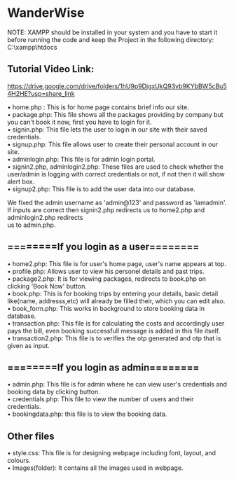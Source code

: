 # WanderWise
NOTE: XAMPP should be installed in your system and you have to start it before running the code and keep the Project in the following directory:
C:\xampp\htdocs

## Tutorial Video Link:
https://drive.google.com/drive/folders/1hU9p9DjgxUkQ93vb9KYbBW5cBu54H2HE?usp=share_link

• home.php : This is for home page contains brief info our site. <br>
• package.php: This file shows all the packages providing by company but you can't book it now,
first you have to login for it.<br>
• signin.php: This file lets the user to login in our site with their saved credentials.<br>
• signup.php: This file allows user to create their personal account in our site.<br>
• adminlogin.php: This file is for admin login portal.<br>
• signin2.php, adminlogin2.php: These files are used to check whether the user/admin is logging
with correct credentials or not, if not then it will show alert box. <br>
• signup2.php: This file is to add the user data into our database.<br>

We fixed the admin username as 'admin@123' and password as 'iamadmin'.<br>
If inputs are correct then signin2.php redirects us to home2.php and adminlogin2.php redirects<br>
us to admin.php.

## ========If you login as a user========<br>

• home2.php: This file is for user's home page, user's name appears at top.<br>
• profile.php: Allows user to view his personel details and past trips.<br>
• package2.php: It is for viewing packages, redirects to book.php on clicking 'Book Now' button.<br>
• book.php: This is for booking trips by entering your details, basic detail like(name, addresss,etc)
will already be filled their, which you can edit also.<br>
• book_form.php: This works in background to store booking data in database.<br>
• transaction.php: This file is for calculating the costs and accordingly user pays the bill, 
even booking successfull message is added in this file itself.<br>
• transaction2.php: This file is to verifies the otp generated and otp that is given as input.<br>


## ========If you login as admin========<br>

• admin.php: This file is for admin where he can view user's credentials and booking data by
clicking button.<br>
• credentials.php: This file to view the number of users and their credentials.<br>
• bookingdata.php: this file is to view the booking data.<br>

 
## ********Other files********<br>
 • style.css: This file is for designing webpage including font, layout, and colours.<br>
 • Images(folder): It contains all the images used in webpage.<br>
 
